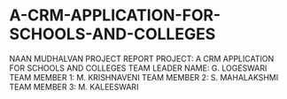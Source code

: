 # A-CRM-APPLICATION-FOR-SCHOOLS-AND-COLLEGES
NAAN MUDHALVAN PROJECT REPORT
PROJECT: A CRM APPLICATION FOR SCHOOLS AND COLLEGES
TEAM LEADER NAME: G. LOGESWARI
TEAM MEMBER 1: M. KRISHNAVENI
TEAM MEMBER 2: S. MAHALAKSHMI
TEAM MEMBER 3: M. KALEESWARI
